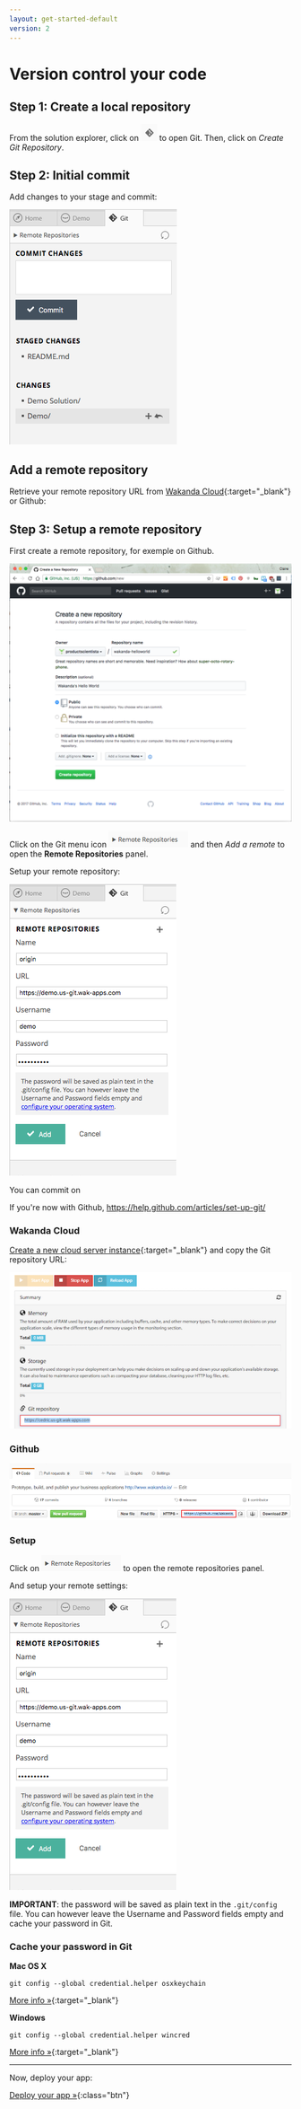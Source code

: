 ```yaml
---
layout: get-started-default
version: 2
---
```


# Version control your code

## Step 1: Create a local repository

From the solution explorer, click on <img class="inline" src="/img/git-shortcut.png" /> to open Git.
Then, click on _Create Git Repository_.

## Step 2: Initial commit

Add changes to your stage and commit:

<img src="/img/git-commit.png" />

<h2 id="remote">Add a remote repository</h2>

Retrieve your remote repository URL from [Wakanda Cloud](https://console.wakanda.io){:target="_blank"} or Github:


## Step 3: Setup a remote repository

First create a remote repository, for exemple on Github.

<img src="/img/hww2-create-remote-github.png" />

Click on the Git menu icon <img class="inline" src="/img/git-remote-repositories.png" /> and then _Add a remote_ to open the **Remote Repositories** panel.

Setup your remote repository:

<img src="/img/git-add-remote.png" />

You can commit on

If you're now with Github, https://help.github.com/articles/set-up-git/

### Wakanda Cloud

[Create a new cloud server instance](http://docs.wakcloud.com/en/latest/getting_started.html){:target="_blank"} and copy the Git repository URL:

<img src="/img/git-wakanda-cloud.png" />

### Github

<img src="/img/git-github.png" />

### Setup

Click on <img class="inline" src="/img/git-remote-repositories.png" /> to open the remote repositories panel.

And setup your remote settings:

<img src="/img/git-add-remote.png" />


**IMPORTANT**: the password will be saved as plain text in the `.git/config` file.
You can however leave the Username and Password fields empty and cache your password in Git.

### Cache your password in Git

**Mac OS X**

    git config --global credential.helper osxkeychain
    
[More info  »](https://help.github.com/articles/caching-your-github-password-in-git/#platform-mac){:target="_blank"}

**Windows**

    git config --global credential.helper wincred
    
[More info  »](https://help.github.com/articles/caching-your-github-password-in-git/#platform-windows){:target="_blank"}

---

Now, deploy your app:

[Deploy your app »](deploy-your-app.html){:class="btn"}